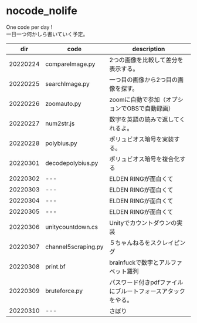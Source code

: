 # nocode_nolife
One code per day !  
一日一つ何かしら書いていく予定。  

|dir|code|description|
|---|----|-----------|
|20220224|compareImage.py|2つの画像を比較して差分を表示する。|
|20220225|searchImage.py|一つ目の画像から2つ目の画像を探す。|
|20220226|zoomauto.py|zoomに自動で参加（オプションでOBSで自動録画）|
|20220227|num2str.js|数字を英語の読みで返してくれるよ。|
|20220228|polybius.py|ポリュビオス暗号を実装する。|
|20220301|decodepolybius.py|ポリュビオス暗号を複合化する|
|20220302|---|ELDEN RINGが面白くて|
|20220303|---|ELDEN RINGが面白くて|
|20220304|---|ELDEN RINGが面白くて|
|20220305|---|ELDEN RINGが面白くて|
|20220306|unitycountdown.cs|Unityでカウントダウンの実装|
|20220307|channel5scraping.py|５ちゃんねるをスクレイピング|
|20220308|print.bf|brainfuckで数字とアルファベット羅列|
|20220309|bruteforce.py|パスワード付きpdfファイルにブルートフォースアタックをやる。|
|20220310|---|さぼり|